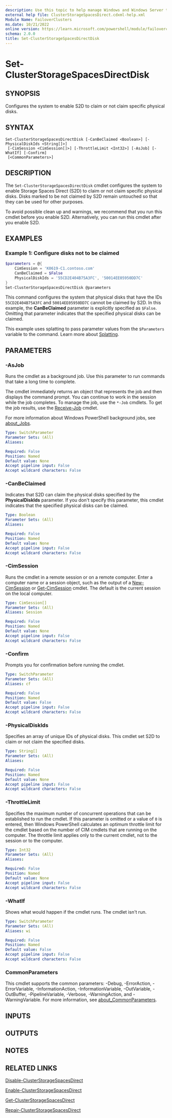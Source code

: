 ```yaml
---
description: Use this topic to help manage Windows and Windows Server technologies with Windows PowerShell.
external help file: ClusterStorageSpacesDirect.cdxml-help.xml
Module Name: FailoverClusters
ms.date: 10/21/2022
online version: https://learn.microsoft.com/powershell/module/failoverclusters/set-clusterstoragespacesdirectdisk?view=windowsserver2022-ps&wt.mc_id=ps-gethelp
schema: 2.0.0
title: Set-ClusterStorageSpacesDirectDisk
---
```


# Set-ClusterStorageSpacesDirectDisk

## SYNOPSIS
Configures the system to enable S2D to claim or not claim specific physical disks.

## SYNTAX

```
Set-ClusterStorageSpacesDirectDisk [-CanBeClaimed <Boolean>] [-PhysicalDiskIds <String[]>]
 [-CimSession <CimSession[]>] [-ThrottleLimit <Int32>] [-AsJob] [-WhatIf] [-Confirm]
 [<CommonParameters>]
```

## DESCRIPTION

The `Set-ClusterStorageSpacesDirectDisk` cmdlet configures the system to enable Storage Spaces
Direct (S2D) to claim or not claim specific physical disks. Disks marked to be not claimed by S2D
remain untouched so that they can be used for other purposes.

To avoid possible clean up and warnings, we recommend that you run this cmdlet before you enable
S2D. Alternatively, you can run this cmdlet after you enable S2D.

## EXAMPLES

### Example 1: Configure disks not to be claimed

```powershell
$parameters = @{
    CimSession = 'K0619-C1.contoso.com'
    CanBeClaimed = $False
    PhysicalDiskIds = '55CD2E404B75A3FC', '50014EE05950DD7C'
}
Set-ClusterStorageSpacesDirectDisk @parameters
```

This command configures the system that physical disks that have the IDs `55CD2E404B75A3FC` and
`50014EE05950DD7C` cannot be claimed by S2D. In this example, the **CanBeClaimed** parameter is
explicitly specified as `$False`. Omitting that parameter indicates that the specified physical disks can be claimed.



This example uses splatting to pass parameter values from the `$Parameters` variable to the command.
Learn more about [Splatting](/powershell/module/microsoft.powershell.core/about/about_splatting).

## PARAMETERS

### -AsJob

Runs the cmdlet as a background job. Use this parameter to run commands that take a long time to
complete.

The cmdlet immediately returns an object that represents the job and then displays the command
prompt. You can continue to work in the session while the job completes. To manage the job, use the
`*-Job` cmdlets. To get the job results, use the
[Receive-Job](https://go.microsoft.com/fwlink/?LinkID=113372) cmdlet.

For more information about Windows PowerShell background jobs, see
[about_Jobs](https://go.microsoft.com/fwlink/?LinkID=113251).

```yaml
Type: SwitchParameter
Parameter Sets: (All)
Aliases: 

Required: False
Position: Named
Default value: None
Accept pipeline input: False
Accept wildcard characters: False
```

### -CanBeClaimed

Indicates that S2D can claim the physical disks specified by the **PhysicalDiskIds** parameter. If
you don't specify this parameter, this cmdlet indicates that the specified physical disks can be
claimed.

```yaml
Type: Boolean
Parameter Sets: (All)
Aliases: 

Required: False
Position: Named
Default value: None
Accept pipeline input: False
Accept wildcard characters: False
```

### -CimSession

Runs the cmdlet in a remote session or on a remote computer. Enter a computer name or a session
object, such as the output of a [New-CimSession](https://go.microsoft.com/fwlink/p/?LinkId=227967)
or [Get-CimSession](https://go.microsoft.com/fwlink/p/?LinkId=227966) cmdlet. The default is the
current session on the local computer.

```yaml
Type: CimSession[]
Parameter Sets: (All)
Aliases: Session

Required: False
Position: Named
Default value: None
Accept pipeline input: False
Accept wildcard characters: False
```

### -Confirm

Prompts you for confirmation before running the cmdlet.

```yaml
Type: SwitchParameter
Parameter Sets: (All)
Aliases: cf

Required: False
Position: Named
Default value: False
Accept pipeline input: False
Accept wildcard characters: False
```

### -PhysicalDiskIds

Specifies an array of unique IDs of physical disks. This cmdlet set S2D to claim or not claim the
specified disks.

```yaml
Type: String[]
Parameter Sets: (All)
Aliases: 

Required: False
Position: Named
Default value: None
Accept pipeline input: False
Accept wildcard characters: False
```

### -ThrottleLimit

Specifies the maximum number of concurrent operations that can be established to run the cmdlet. If
this parameter is omitted or a value of `0` is entered, then Windows PowerShell calculates an
optimum throttle limit for the cmdlet based on the number of CIM cmdlets that are running on the
computer. The throttle limit applies only to the current cmdlet, not to the session or to the
computer.

```yaml
Type: Int32
Parameter Sets: (All)
Aliases: 

Required: False
Position: Named
Default value: None
Accept pipeline input: False
Accept wildcard characters: False
```

### -WhatIf

Shows what would happen if the cmdlet runs. The cmdlet isn't run.

```yaml
Type: SwitchParameter
Parameter Sets: (All)
Aliases: wi

Required: False
Position: Named
Default value: False
Accept pipeline input: False
Accept wildcard characters: False
```

### CommonParameters

This cmdlet supports the common parameters: -Debug, -ErrorAction, -ErrorVariable,
-InformationAction, -InformationVariable, -OutVariable, -OutBuffer, -PipelineVariable, -Verbose,
-WarningAction, and -WarningVariable. For more information, see
[about_CommonParameters](https://go.microsoft.com/fwlink/?LinkID=113216).

## INPUTS

## OUTPUTS

## NOTES

## RELATED LINKS

[Disable-ClusterStorageSpacesDirect](./Disable-ClusterStorageSpacesDirect.md)

[Enable-ClusterStorageSpacesDirect](./Enable-ClusterStorageSpacesDirect.md)

[Get-ClusterStorageSpacesDirect](./Get-ClusterStorageSpacesDirect.md)

[Repair-ClusterStorageSpacesDirect](./Repair-ClusterStorageSpacesDirect.md)

